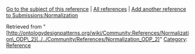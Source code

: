 [Go to the subject of this reference](../../Submissions/Normalization "Submissions:Normalization") | [All references](../../Community/References.1 "Community:References") | [Add another reference to Submissions:Normalization](http://ontologydesignpatterns.org/wiki/Special:AddData/Reference?Reference[Subject]=Submissions:Normalization&subject=Submissions:Normalization)


Retrieved from "[http://ontologydesignpatterns.org/wiki/Community:References/Normalization\_ODP\_2](../../Community/References/Normalization_ODP_2)"
 [Category](http://ontologydesignpatterns.org/wiki/Special:Categories "Special:Categories"): [Reference](../../Category/Reference "Category:Reference")